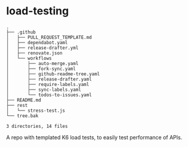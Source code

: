 # load-testing

<!-- readme-tree start -->
```
.
├── .github
│   ├── PULL_REQUEST_TEMPLATE.md
│   ├── dependabot.yaml
│   ├── release-drafter.yml
│   ├── renovate.json
│   └── workflows
│       ├── auto-merge.yaml
│       ├── fork-sync.yaml
│       ├── github-readme-tree.yaml
│       ├── release-drafter.yaml
│       ├── require-labels.yaml
│       ├── sync-labels.yaml
│       └── todos-to-issues.yaml
├── README.md
├── rest
│   └── stress-test.js
└── tree.bak

3 directories, 14 files
```
<!-- readme-tree end -->

A repo with templated K6 load tests, to easily test performance of APIs.

